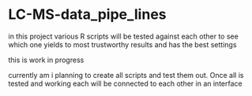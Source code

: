 # LC-MS-data_pipe_lines
in this project various R scripts will be tested against each other to see which one yields to most trustworthy results and has the best settings

this is work in progress

currently am i planning to create all scripts and test them out.
Once all is tested and working each will be connected to each other in an interface
